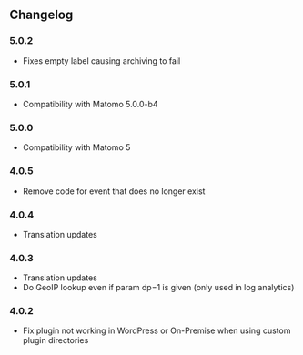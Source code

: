 ## Changelog

### 5.0.2
* Fixes empty label causing archiving to fail

### 5.0.1

* Compatibility with Matomo 5.0.0-b4

### 5.0.0

* Compatibility with Matomo 5

### 4.0.5

* Remove code for event that does no longer exist

### 4.0.4

* Translation updates

### 4.0.3

* Translation updates
* Do GeoIP lookup even if param dp=1 is given (only used in log analytics)

### 4.0.2

* Fix plugin not working in WordPress or On-Premise when using custom plugin directories

